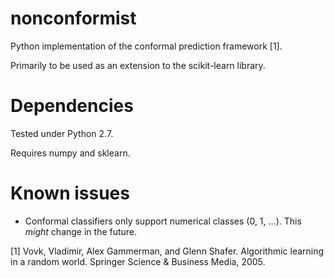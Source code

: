 # nonconformist

Python implementation of the conformal prediction framework [1].

Primarily to be used as an extension to the scikit-learn library.

# Dependencies
Tested under Python 2.7.

Requires numpy and sklearn.

# Known issues

* Conformal classifiers only support numerical classes (0, 1, ...). This *might* change in the future.

[1] Vovk, Vladimir, Alex Gammerman, and Glenn Shafer. Algorithmic learning in a random world. Springer Science & Business Media, 2005.